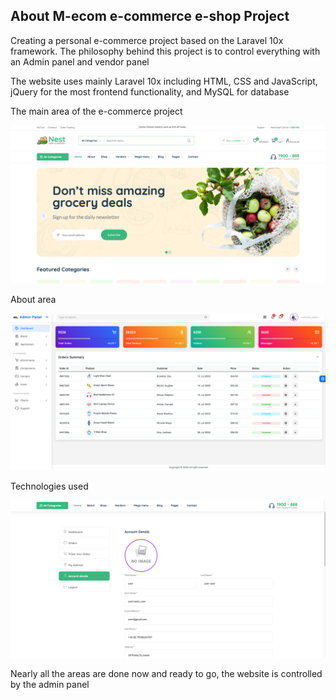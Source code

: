 

## About M-ecom e-commerce e-shop Project

Creating a personal e-commerce project based on the Laravel 10x framework. The philosophy behind this project is to control everything with an Admin panel and vendor panel

The website uses mainly Laravel 10x including HTML, CSS and JavaScript, jQuery for the most frontend functionality, and MySQL for database

The main area of the e-commerce project

![](example-images/exampleImage_1.png)

About area

![](example-images/exampleImage_2.png)

Technologies used

![](example-images/exampleImage_3.png)

Nearly all the areas are done now and ready to go, the website is controlled by the admin panel 

